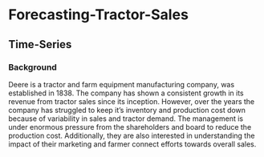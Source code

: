 # Forecasting-Tractor-Sales
## Time-Series
### Background
Deere is a tractor and farm equipment manufacturing company, was established in 1838. The company has shown a consistent growth in
its revenue from tractor sales since its inception. However, over the years the company has struggled to keep it’s inventory and
production cost down because of variability in sales and tractor demand.
The management is under enormous pressure from the shareholders and board to reduce the production cost.
Additionally, they are also interested in understanding the impact of their marketing and farmer connect efforts towards overall sales. 
